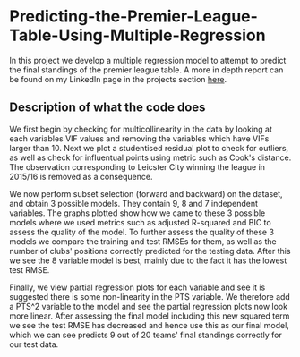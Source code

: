 # Predicting-the-Premier-League-Table-Using-Multiple-Regression
In this project we develop a multiple regression model to attempt to predict the final standings of the premier league table.
A more in depth report can be found on my LinkedIn page in the projects section [here](www.linkedin.com/in/aaron-moorey-065302297).

## Description of what the code does
We first begin by checking for multicollinearity in the data by looking at each variables VIF values and removing the variables which have VIFs larger than 10.
Next we plot a studentised residual plot to check for outliers, as well as check for influentual points using metric such as Cook's distance. The observation corresponding to Leicster City winning the league in 2015/16 is removed as a consequence.

We now perform subset selection (forward and backward) on the dataset, and obtain 3 possible models. They contain 9, 8 and 7 independent variables. The graphs plotted show how we came to these 3 possible models where we used metrics such as adjusted R-squared and BIC to assess the quality of the model. To further assess the quality of these 3 models we compare the training and test RMSEs for them, as well as the number of clubs' positions correctly predicted for the testing data. After this we see the 8 variable model is best, mainly due to the fact it has the lowest test RMSE.

Finally, we view partial regression plots for each variable and see it is suggested there is some non-linearity in the PTS variable. We therefore add a PTS^2 variable to the model and see the partial regression plots now look more linear. After assessing the final model including this new squared term we see the test RMSE has decreased and hence use this as our final model, which we can see predicts 9 out of 20 teams' final standings correctly for our test data.
